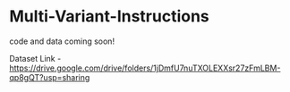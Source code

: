 # Multi-Variant-Instructions
code and data coming soon!

Dataset Link - https://drive.google.com/drive/folders/1jDmfU7nuTXOLEXXsr27zFmLBM-qp8gQT?usp=sharing
